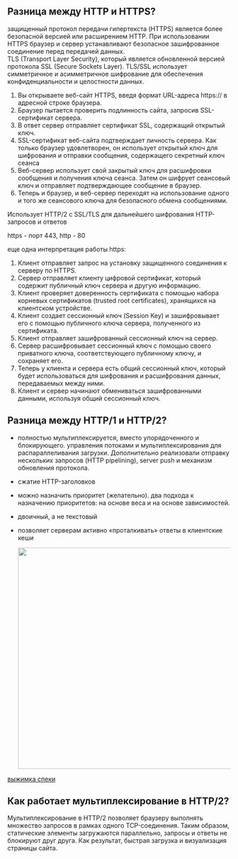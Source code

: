 <h2>Разница между HTTP и HTTPS?</h2>  

  защищенный протокол передачи гипертекста (HTTPS) является более безопасной версией или расширением HTTP. При использовании HTTPS браузер и сервер устанавливают безопасное зашифрованное соединение перед передачей данных.  
  TLS (Transport Layer Security), который является обновленной версией протокола SSL (Secure Sockets Layer). TLS/SSL использует симметричное и асимметричное шифрование для обеспечения конфиденциальности и целостности данных.  
  
  1. Вы открываете веб-сайт HTTPS, введя формат URL-адреса https:// в адресной строке браузера.
  2. Браузер пытается проверить подлинность сайта, запросив SSL-сертификат сервера.
  3. В ответ сервер отправляет сертификат SSL, содержащий открытый ключ.
  4. SSL-сертификат веб-сайта подтверждает личность сервера. Как только браузер удовлетворен, он использует открытый ключ для шифрования и отправки сообщения, содержащего секретный ключ сеанса
  5. Веб-сервер использует свой закрытый ключ для расшифровки сообщения и получения ключа сеанса. Затем он шифрует сеансовый ключ и отправляет подтверждающее сообщение в браузер.
  6. Теперь и браузер, и веб-сервер переходят на использование одного и того же сеансового ключа для безопасного обмена сообщениями.

  Использует HTTP/2 с SSL/TLS для дальнейшего шифрования HTTP-запросов и ответов  

  https - порт 443, http - 80  

  еще одна интерпретация работы https:  
  1. Клиент отправляет запрос на установку защищенного соединения к серверу по HTTPS.
2. Сервер отправляет клиенту цифровой сертификат, который содержит публичный ключ сервера и другую информацию.
3. Клиент проверяет доверенность сертификата с помощью набора корневых сертификатов (trusted root certificates), хранящихся на клиентском устройстве.
4. Клиент создает сессионный ключ (Session Key) и зашифровывает его с помощью публичного ключа сервера, полученного из сертификата.
5. Клиент отправляет зашифрованный сессионный ключ на сервер.
6. Сервер расшифровывает сессионный ключ с помощью своего приватного ключа, соответствующего публичному ключу, и сохраняет его.
7. Теперь у клиента и сервера есть общий сессионный ключ, который будет использоваться для шифрования и расшифрования данных, передаваемых между ними.
8. Клиент и сервер начинают обмениваться зашифрованными данными, используя общий сессионный ключ.
   
  
<h2>Разница между HTTP/1 и HTTP/2?</h2>  

- полностью мультиплексируется, вместо упорядоченного и блокирующего. управления потоками и мультиплексирования для распараллеливания загрузки. Дополнительно реализовали отправку нескольких запросов (HTTP pipelining), server push и механизм обновления протокола.
- cжатие HTTP-заголовков
- можно назначить приоритет (желательно). два подхода к назначению приоритетов: на основе веса и на основе зависимостей.
- двоичный, а не текстовый
- позволяет серверам активно «проталкивать» ответы в клиентские кеши

  <img src="https://github.com/AntonGitCode/FEFAQ/assets/117078390/e8ce4a49-42f8-463e-9f67-a12e00ecb191" width=500>  
  

[выжимка спеки](https://http2.github.io/faq/)  

  
<h2>Как работает мультиплексирование в HTTP/2?</h2>  

Мультиплексирование в HTTP/2 позволяет браузеру выполнять множество запросов в рамках одного TCP-соединения. Таким образом, статические элементы загружаются параллельно, запросы и ответы не блокируют друг друга. Как результат, быстрая загрузка и визуализация страницы сайта.  

